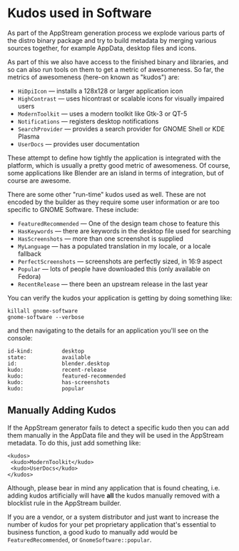Kudos used in Software
======================

As part of the AppStream generation process we explode various parts of the
distro binary package and try to build metadata by merging various sources
together, for example AppData, desktop files and icons.

As part of this we also have access to the finished binary and libraries, and
so can also run tools on them to get a metric of awesomeness. So far, the
metrics of awesomeness (here-on known as "kudos") are:

 * `HiDpiIcon` — installs a 128x128 or larger application icon
 * `HighContrast` — uses hicontrast or scalable icons for visually impaired users
 * `ModernToolkit` — uses a modern toolkit like Gtk-3 or QT-5
 * `Notifications` — registers desktop notifications
 * `SearchProvider` — provides a search provider for GNOME Shell or KDE Plasma
 * `UserDocs` — provides user documentation

These attempt to define how tightly the application is integrated with the
platform, which is usually a pretty good metric of awesomeness. Of course,
some applications like Blender are an island in terms of integration, but of
course are awesome.

There are some other "run-time" kudos used as well. These are not encoded by
the builder as they require some user information or are too specific to
GNOME Software. These include:

 * `FeaturedRecommended` — One of the design team chose to feature this
 * `HasKeywords` — there are keywords in the desktop file used for searching
 * `HasScreenshots` — more than one screenshot is supplied
 * `MyLanguage` — has a populated translation in my locale, or a locale fallback
 * `PerfectScreenshots` — screenshots are perfectly sized, in 16:9 aspect
 * `Popular` — lots of people have downloaded this (only available on Fedora)
 * `RecentRelease` — there been an upstream release in the last year

You can verify the kudos your application is getting by doing something like:

    killall gnome-software
    gnome-software --verbose

and then navigating to the details for an application you'll see on the console:

    id-kind:         desktop
    state:           available
    id:              blender.desktop
    kudo:            recent-release
    kudo:            featured-recommended
    kudo:            has-screenshots
    kudo:            popular

Manually Adding Kudos
---------------------

If the AppStream generator fails to detect a specific kudo then you can add them
manually in the AppData file and they will be used in the AppStream metadata.
To do this, just add something like:

    <kudos>
     <kudo>ModernToolkit</kudo>
     <kudo>UserDocs</kudo>
    </kudos>

Although, please bear in mind any application that is found cheating, i.e.
adding kudos artificially will have **all** the kudos manually removed
with a blocklist rule in the AppStream builder.

If you are a vendor, or a system distributor and just want to increase the
number of kudos for your pet proprietary application that's essential to
business function, a good kudo to manually add would be `FeaturedRecommended`,
or `GnomeSoftware::popular`.
